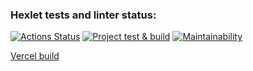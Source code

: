 ### Hexlet tests and linter status:
[![Actions Status](https://github.com/MishinS/frontend-project-11/actions/workflows/hexlet-check.yml/badge.svg)](https://github.com/MishinS/frontend-project-11/actions)
[![Project test & build](https://github.com/MishinS/frontend-project-11/actions/workflows/coverage.yml/badge.svg)](https://github.com/MishinS/frontend-project-11/actions/workflows/coverage.yml)
[![Maintainability](https://api.codeclimate.com/v1/badges/a9c425a776435f173cf8/maintainability)](https://codeclimate.com/github/MishinS/frontend-project-11/maintainability)

<a href='https://frontend-project-11-zeta-green.vercel.app/'>Vercel build</a>
